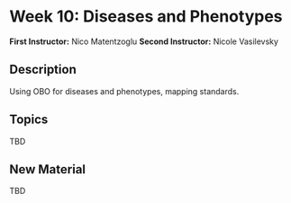 # Week 10: Diseases and Phenotypes

**First Instructor:** Nico Matentzoglu
**Second Instructor:** Nicole Vasilevsky

## Description
Using OBO for diseases and phenotypes, mapping standards.

## Topics
TBD

## New Material
TBD
